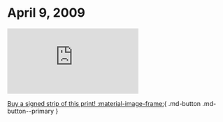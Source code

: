 # April 9, 2009

![](https://www.achewood.com/comic.php?date=04092009)

[Buy a signed strip of this print! :material-image-frame:](https://achewood-holiday-pop-up.myshopify.com/products/strip#04092009){ .md-button .md-button--primary }

